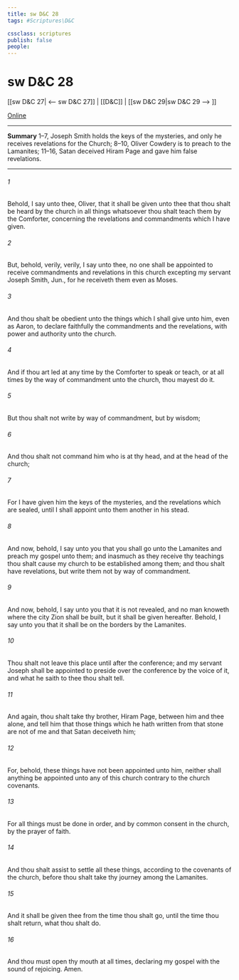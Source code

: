 ```yaml
---
title: sw D&C 28
tags: #Scriptures\D&C

cssclass: scriptures
publish: false
people:
---
```


# sw D&C 28
[[sw D&C 27| <-- sw D&C 27]] | [[D&C]] | [[sw D&C 29|sw D&C 29 --> ]]

[Online](https://churchofjesuschrist.org/study/scriptures/dc-testament/dc/28?lang=eng)

---
__Summary__
1–7, Joseph Smith holds the keys of the mysteries, and only he receives revelations for the Church; 8–10, Oliver Cowdery is to preach to the Lamanites; 11–16, Satan deceived Hiram Page and gave him false revelations.

---
###### 1 
Behold, I say unto thee, Oliver, that it shall be given unto thee that thou shalt be heard by the church in all things whatsoever thou shalt teach them by the Comforter, concerning the revelations and commandments which I have given.

###### 2 
But, behold, verily, verily, I say unto thee, no one shall be appointed to receive commandments and revelations in this church excepting my servant Joseph Smith, Jun., for he receiveth them even as Moses.

###### 3 
And thou shalt be obedient unto the things which I shall give unto him, even as Aaron, to declare faithfully the commandments and the revelations, with power and authority unto the church.

###### 4 
And if thou art led at any time by the Comforter to speak or teach, or at all times by the way of commandment unto the church, thou mayest do it.

###### 5 
But thou shalt not write by way of commandment, but by wisdom;

###### 6 
And thou shalt not command him who is at thy head, and at the head of the church;

###### 7 
For I have given him the keys of the mysteries, and the revelations which are sealed, until I shall appoint unto them another in his stead.

###### 8 
And now, behold, I say unto you that you shall go unto the Lamanites and preach my gospel unto them; and inasmuch as they receive thy teachings thou shalt cause my church to be established among them; and thou shalt have revelations, but write them not by way of commandment.

###### 9 
And now, behold, I say unto you that it is not revealed, and no man knoweth where the city Zion shall be built, but it shall be given hereafter. Behold, I say unto you that it shall be on the borders by the Lamanites.

###### 10 
Thou shalt not leave this place until after the conference; and my servant Joseph shall be appointed to preside over the conference by the voice of it, and what he saith to thee thou shalt tell.

###### 11 
And again, thou shalt take thy brother, Hiram Page, between him and thee alone, and tell him that those things which he hath written from that stone are not of me and that Satan deceiveth him;

###### 12 
For, behold, these things have not been appointed unto him, neither shall anything be appointed unto any of this church contrary to the church covenants.

###### 13 
For all things must be done in order, and by common consent in the church, by the prayer of faith.

###### 14 
And thou shalt assist to settle all these things, according to the covenants of the church, before thou shalt take thy journey among the Lamanites.

###### 15 
And it shall be given thee from the time thou shalt go, until the time thou shalt return, what thou shalt do.

###### 16 
And thou must open thy mouth at all times, declaring my gospel with the sound of rejoicing. Amen.

